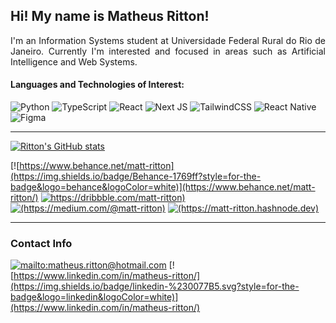 ## Hi! My name is Matheus Ritton!

<p align="justify">I'm an Information Systems student at Universidade Federal Rural do Rio de Janeiro. Currently I'm interested and focused in areas such as Artificial Intelligence and Web Systems.

#### Languages and Technologies of Interest:

![Python](https://img.shields.io/badge/python-3670A0?style=for-the-badge&logo=python&logoColor=ffdd54) ![TypeScript](https://img.shields.io/badge/typescript-%23007ACC.svg?style=for-the-badge&logo=typescript&logoColor=white) ![React](https://img.shields.io/badge/react-%2320232a.svg?style=for-the-badge&logo=react&logoColor=%2361DAFB) ![Next JS](https://img.shields.io/badge/Next-black?style=for-the-badge&logo=next.js&logoColor=white) ![TailwindCSS](https://img.shields.io/badge/tailwindcss-%2338B2AC.svg?style=for-the-badge&logo=tailwind-css&logoColor=white) ![React Native](https://img.shields.io/badge/react_native-%2320232a.svg?style=for-the-badge&logo=react&logoColor=%2361DAFB) ![Figma](https://img.shields.io/badge/figma-%23F24E1E.svg?style=for-the-badge&logo=figma&logoColor=white)

---

[![Ritton's GitHub stats](https://github-readme-stats.vercel.app/api?username=matt-ritton&show_icons=true&theme=tokyonight&hide_border=true)](https://github.com/matt-ritton/matt-ritton)

[![https://www.behance.net/matt-ritton](https://img.shields.io/badge/Behance-1769ff?style=for-the-badge&logo=behance&logoColor=white)](https://www.behance.net/matt-ritton/)
[![https://dribbble.com/matt-ritton)](https://img.shields.io/badge/Dribbble-EA4C89?style=for-the-badge&logo=dribbble&logoColor=white)](https://dribbble.com/matt-ritton)
[![(https://medium.com/@matt-ritton)](https://img.shields.io/badge/Medium-12100E?style=for-the-badge&logo=medium&logoColor=white)](https://medium.com/@matt-ritton)
[![(https://matt-ritton.hashnode.dev)](https://img.shields.io/badge/Hashnode-2962FF?style=for-the-badge&logo=hashnode&logoColor=white)](https://matt-ritton.hashnode.dev)

---

### Contact Info
[![mailto:matheus.ritton@hotmail.com](https://img.shields.io/badge/Gmail-D14836?style=for-the-badge&logo=gmail&logoColor=white)](mailto:matheus.ritton@hotmail.com)
[![https://www.linkedin.com/in/matheus-ritton/](https://img.shields.io/badge/linkedin-%230077B5.svg?style=for-the-badge&logo=linkedin&logoColor=white)](https://www.linkedin.com/in/matheus-ritton/)
